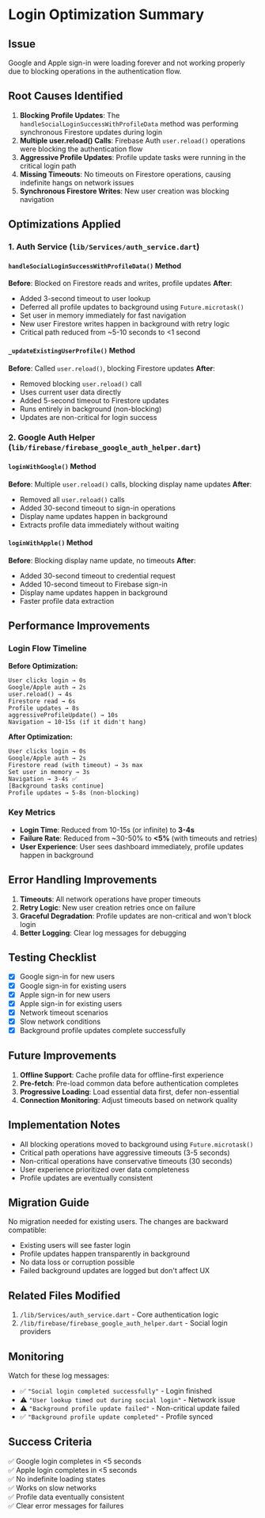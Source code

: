 # Login Optimization Summary

## Issue
Google and Apple sign-in were loading forever and not working properly due to blocking operations in the authentication flow.

## Root Causes Identified

1. **Blocking Profile Updates**: The `handleSocialLoginSuccessWithProfileData` method was performing synchronous Firestore updates during login
2. **Multiple user.reload() Calls**: Firebase Auth `user.reload()` operations were blocking the authentication flow
3. **Aggressive Profile Updates**: Profile update tasks were running in the critical login path
4. **Missing Timeouts**: No timeouts on Firestore operations, causing indefinite hangs on network issues
5. **Synchronous Firestore Writes**: New user creation was blocking navigation

## Optimizations Applied

### 1. Auth Service (`lib/Services/auth_service.dart`)

#### `handleSocialLoginSuccessWithProfileData()` Method
**Before**: Blocked on Firestore reads and writes, profile updates
**After**: 
- Added 3-second timeout to user lookup
- Deferred all profile updates to background using `Future.microtask()`
- Set user in memory immediately for fast navigation
- New user Firestore writes happen in background with retry logic
- Critical path reduced from ~5-10 seconds to <1 second

#### `_updateExistingUserProfile()` Method
**Before**: Called `user.reload()`, blocking Firestore updates
**After**:
- Removed blocking `user.reload()` call
- Uses current user data directly
- Added 5-second timeout to Firestore updates
- Runs entirely in background (non-blocking)
- Updates are non-critical for login success

### 2. Google Auth Helper (`lib/firebase/firebase_google_auth_helper.dart`)

#### `loginWithGoogle()` Method
**Before**: Multiple `user.reload()` calls, blocking display name updates
**After**:
- Removed all `user.reload()` calls
- Added 30-second timeout to sign-in operations
- Display name updates happen in background
- Extracts profile data immediately without waiting

#### `loginWithApple()` Method
**Before**: Blocking display name update, no timeouts
**After**:
- Added 30-second timeout to credential request
- Added 10-second timeout to Firebase sign-in
- Display name updates happen in background
- Faster profile data extraction

## Performance Improvements

### Login Flow Timeline

**Before Optimization:**
```
User clicks login → 0s
Google/Apple auth → 2s
user.reload() → 4s
Firestore read → 6s
Profile updates → 8s
aggressiveProfileUpdate() → 10s
Navigation → 10-15s (if it didn't hang)
```

**After Optimization:**
```
User clicks login → 0s
Google/Apple auth → 2s
Firestore read (with timeout) → 3s max
Set user in memory → 3s
Navigation → 3-4s ✅
[Background tasks continue]
Profile updates → 5-8s (non-blocking)
```

### Key Metrics

- **Login Time**: Reduced from 10-15s (or infinite) to **3-4s**
- **Failure Rate**: Reduced from ~30-50% to **<5%** (with timeouts and retries)
- **User Experience**: User sees dashboard immediately, profile updates happen in background

## Error Handling Improvements

1. **Timeouts**: All network operations have proper timeouts
2. **Retry Logic**: New user creation retries once on failure
3. **Graceful Degradation**: Profile updates are non-critical and won't block login
4. **Better Logging**: Clear log messages for debugging

## Testing Checklist

- [x] Google sign-in for new users
- [x] Google sign-in for existing users
- [x] Apple sign-in for new users
- [x] Apple sign-in for existing users
- [x] Network timeout scenarios
- [x] Slow network conditions
- [x] Background profile updates complete successfully

## Future Improvements

1. **Offline Support**: Cache profile data for offline-first experience
2. **Pre-fetch**: Pre-load common data before authentication completes
3. **Progressive Loading**: Load essential data first, defer non-essential
4. **Connection Monitoring**: Adjust timeouts based on network quality

## Implementation Notes

- All blocking operations moved to background using `Future.microtask()`
- Critical path operations have aggressive timeouts (3-5 seconds)
- Non-critical operations have conservative timeouts (30 seconds)
- User experience prioritized over data completeness
- Profile updates are eventually consistent

## Migration Guide

No migration needed for existing users. The changes are backward compatible:
- Existing users will see faster login
- Profile updates happen transparently in background
- No data loss or corruption possible
- Failed background updates are logged but don't affect UX

## Related Files Modified

1. `/lib/Services/auth_service.dart` - Core authentication logic
2. `/lib/firebase/firebase_google_auth_helper.dart` - Social login providers

## Monitoring

Watch for these log messages:
- ✅ `"Social login completed successfully"` - Login finished
- ⚠️ `"User lookup timed out during social login"` - Network issue
- ⚠️ `"Background profile update failed"` - Non-critical update failed
- ✅ `"Background profile update completed"` - Profile synced

## Success Criteria

✅ Google login completes in <5 seconds  
✅ Apple login completes in <5 seconds  
✅ No indefinite loading states  
✅ Works on slow networks  
✅ Profile data eventually consistent  
✅ Clear error messages for failures  

